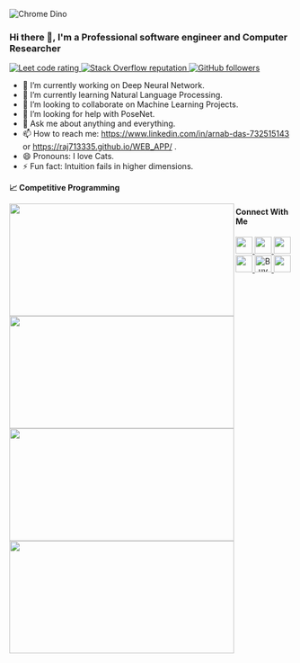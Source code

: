 ![Chrome Dino](https://mir-s3-cdn-cf.behance.net/project_modules/max_1200/4ff07986208593.5d9a654e92f36.gif)

### Hi there 👋, I'm a Professional software engineer and Computer Researcher

<p align="left">
  <a href="https://leetcode.com/raj713335/">
    <img src="https://cp-logo.vercel.app/leetcode/raj713335" alt="Leet code rating" />
  </a>
  <a href="https://stackoverflow.com/users/9674286/arnab-das">
    <img alt="Stack Overflow reputation" src="https://img.shields.io/stackexchange/stackoverflow/r/9674286?color=orange&label=reputation&logo=stackoverflow">
  </a>
  <a href="https://github.com/raj713335?tab=followers">
    <img alt="GitHub followers" src="https://img.shields.io/github/followers/raj713335?color=green&logo=github">
  </a>

</p>



<!--
**raj713335/raj713335** is a ✨ _special_ ✨ repository because its `README.md` (this file) appears on your GitHub profile .
-->

<!--Here are some ideas to get you started:-->

- 🔭 I’m currently working on Deep Neural Network.
- 🌱 I’m currently learning Natural Language Processing.
- 👯 I’m looking to collaborate on Machine Learning Projects.
- 🤔 I’m looking for help with PoseNet.
- 💬 Ask me about anything and everything.
- 📫 How to reach me: https://www.linkedin.com/in/arnab-das-732515143 or https://raj713335.github.io/WEB_APP/ .
- 😄 Pronouns: I love Cats.
- ⚡ Fun fact: Intuition fails in higher dimensions.


<b>&#128200; Competitive Programming</b>


<p float="left">
<img align="left" src="https://leetcard.jacoblin.cool/raj713335?theme=light&font=Karma&ext=contest" height="200" width="400"/>
<img align="left" src="https://github-readme-stats.vercel.app/api/top-langs/?username=raj713335&show_icons=true&hide_border=true&layout=compact&langs_count=10" height="200" width="400" />
</p>




<p float="left">
<img align="left" src="http://github-readme-streak-stats.herokuapp.com/?user=raj713335&theme=default&hide_border=true" height="200" width="400"/>
<img align="left" src="https://github-readme-stats.vercel.app/api/?username=raj713335&theme=default&show_icons=true&count_private=true&hide_border=true" height="200" width="400"/>
</p>
  
#### Connect With Me

<p left="center">
  
<a href="https://wa.me/9547966499?text=Hello%20Arnab">
  <img src="https://img.shields.io/badge/WHATSAPP-%2325D366.svg?&style=for-the-badge&logo=whatsapp&logoColor=white" height="30px" />    
</a>
  
<a href="https://www.linkedin.com/in/arnab-das-732515143/">
  <img src="https://img.shields.io/badge/linkedin-%230077B5.svg?&style=for-the-badge&logo=linkedin&logoColor=white" height="30px" />
</a>
<a href="https://github.com/raj713335">
  <img src="https://img.shields.io/badge/github-%23222222.svg?&style=for-the-badge&logo=github&logoColor=white" height="30px" />        
</a>
<a href="https://twitter.com/raj713335">
  <img src="https://img.shields.io/badge/twitter-%2300ACEE.svg?&style=for-the-badge&logo=twitter&logoColor=white" height="30px" />        
</a>
<a href="https://www.buymeacoffee.com/raj713335" target="_blank" align="center">
  <img src="https://cdn.buymeacoffee.com/buttons/v2/default-yellow.png" alt="Buy Me A Coffee" height="30px" >
</a>
<a href="https://medium.com/@raj713335">
  <img src="https://img.shields.io/badge/Medium-12100E?style=for-the-badge&logo=medium&logoColor=white" height="30px">
</a>
  
</p>





